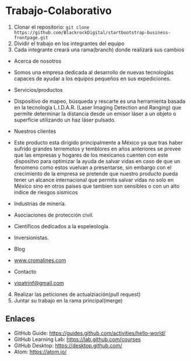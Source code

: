 # Trabajo-Colaborativo

1. Clonar el repositorio: ```git clone https://github.com/BlackrockDigital/startbootstrap-business-frontpage.git```
2. Dividir el trabajo en los integrantes del equipo
3. Cada integrante creará una rama(branch) donde realizará sus cambios
* Acerca de nosotros
-   Somos una empresa dedicada al desarrollo de nuevas tecnologías capaces de ayudar a los equipos pequeños en sus expediciones.

* Servicios/productos
-   Dispositivo de mapeo, búsqueda y rescarte es una herramienta basada en la tecnología L.I.D.A.R. (Laser Imaging Detection and Ranging) que permite determinar la distancia desde un emisor láser a un objeto o superficie utilizando un haz láser pulsado.

* Nuestros clientes
    

- Este producto esta dirigido principalmente a México ya que tras haber sufrido grandes terremotos y temblores en años anteriores 
se prevee que las empresas y hogares de los mexicanos cuenten con este dispositvo para optimizar la ayuda de salvar vidas en caso
de que un fenomeno como estos vuelvan a presentarse, sin embargo con el crecimiento de la empresa se pretende que nuestro producto 
pueda tener un alcance internacional que permita salvar vidas no solo en México sino en otros paises que tambien son sensibles o con un alto indice de riesgos sismicos


-   Industrias de minería.
-   Asociaciones de protección civil.
-   Científicos dedicados a la espeleología.
-   Inversionistas.

* Blog
-   www.cromalines.com

* Contacto
-   vipatrinf@gmail.com
4. Realizar las peticiones de actualziación(pull request)
5. Juntar su trabajo en la rama principal(merge)

## Enlaces

- GitHub Guide: https://guides.github.com/activities/hello-world/
- GitHub Learning Lab: https://lab.github.com/courses
- GitHub Desktop: https://desktop.github.com/
- Atom: https://atom.io/
